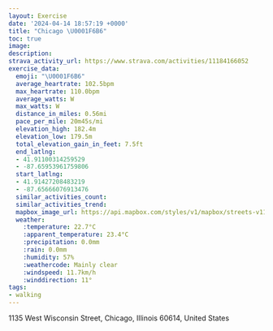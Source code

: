 ```yaml
---
layout: Exercise
date: '2024-04-14 18:57:19 +0000'
title: "Chicago \U0001F6B6"
toc: true
image:
description:
strava_activity_url: https://www.strava.com/activities/11184166052
exercise_data:
  emoji: "\U0001F6B6"
  average_heartrate: 102.5bpm
  max_heartrate: 110.0bpm
  average_watts: W
  max_watts: W
  distance_in_miles: 0.56mi
  pace_per_mile: 20m45s/mi
  elevation_high: 182.4m
  elevation_low: 179.5m
  total_elevation_gain_in_feet: 7.5ft
  end_latlng:
  - 41.91100314259529
  - -87.65953961759806
  start_latlng:
  - 41.91427208483219
  - -87.65666076913476
  similar_activities_count:
  similar_activities_trend:
  mapbox_image_url: https://api.mapbox.com/styles/v1/mapbox/streets-v11/static/path-5+787af2-1.0(cdy~Fvi_vONMHAVWvAkAXMRNL%40j%40EnBE%60%40Bf%40ATDDN%40f%40CpBBxF),pin-s-s+e5b22e(-87.65612,41.91314),pin-s-f+89ae00(-87.65764000000001,41.910849999999996)/auto/800x800?access_token=pk.eyJ1Ijoiam9zaGJlY2ttYW4iLCJhIjoiY205eWR2aDd1MWZ6djJrbXc4a3M0bWZleiJ9.XiG9OWkNcZk2QzjJbxLB4A
  weather:
    :temperature: 22.7°C
    :apparent_temperature: 23.4°C
    :precipitation: 0.0mm
    :rain: 0.0mm
    :humidity: 57%
    :weathercode: Mainly clear
    :windspeed: 11.7km/h
    :winddirection: 11°
tags:
- walking
---
```

1135 West Wisconsin Street, Chicago, Illinois 60614, United States
